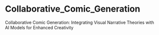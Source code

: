 # Collaborative_Comic_Generation
Collaborative Comic Generation: Integrating Visual Narrative Theories with AI Models for Enhanced Creativity
